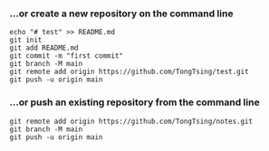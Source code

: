### …or create a new repository on the command line



```
echo "# test" >> README.md
git init
git add README.md
git commit -m "first commit"
git branch -M main
git remote add origin https://github.com/TongTsing/test.git
git push -u origin main
```

### …or push an existing repository from the command line



```
git remote add origin https://github.com/TongTsing/notes.git
git branch -M main
git push -u origin main
```